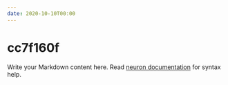 ```yaml
---
date: 2020-10-10T00:00
---
```


# cc7f160f

Write your Markdown content here. Read [neuron documentation](https://neuron.zettel.page/2011404.html) for syntax help.


